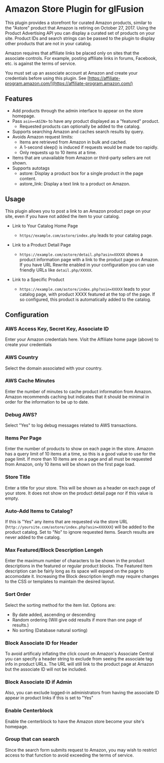 # Amazon Store Plugin for glFusion

This plugin provides a storefront for curated Amazon products, similar to
the "Astore" product that Amazon is retiring on October 27, 2017.
Using the Product Advertising API you can display a curated set of products on your site.
Product IDs and search strings can be passed to the plugin to display other products that are not in your catalog.

Amazon requires that affiliate links be placed only on sites that the associate controls.
For example, posting affiliate links in forums, Facebook, etc. is against the terms of service.

You must set up an associate account at Amazon and create your credentials before using this plugin.
See [https://affiliate-program.amazon.com/](https://affiliate-program.amazon.com/)

## Features
  * Add products through the admin interface to appear on the store homepage.
  * Pass `asin=<ASIN>` to have any product displayed as a "featured" product.
    * Requested products can optionally be added to the catalog.
  * Supports searching Amazon and caches search results by query.
  * Avoids Amazon request limits:
    * Items are retrieved from Amazon in bulk and cached.
    * A 1-second sleep() is induced if requests would be made too rapidly.
    * Only requests up to 10 items at a time.
  * Items that are unavailable from Amazon or third-party sellers are not shown.
  * Supports autotags
    * astore: Display a product box for a single product in the page content.
    * astore_link: Display a text link to a product on Amazon.

## Usage
This plugin allows you to post a link to an Amazon product page on your site,
even if you have not added the item to your catalog.

  * Link to Your Catalog Home Page
    * `https//example.com/astore/index.php` leads to your catalog page.

  * Link to a Product Detail Page
    * `https://example.com/astore/detail.php?asin=XXXXX` shows a product
        information page with a link to the product page on Amazon.
        If you have URL Rewrite enabled in your configuration you can use
        friendly URLs like `detail.php/XXXXX`.

  * Link to a Specific Product
    * `https://example.com/astore/index.php?asin=XXXXX` leads to your catalog page,
        with product XXXX featured at the top of the page.
        If so configured, this product is automatically added to the catalog.

## Configuration
### AWS Access Key, Secret Key, Associate ID
Enter your Amazon credentials here. Visit the Affiliate home page (above) to create your credentials

### AWS Country
Select the domain associated with your country.

### AWS Cache Minutes
Enter the number of minutes to cache product information from Amazon.
Amazon recommends caching but indicates that it should be minimal in order for
the information to be up to date.

### Debug AWS?
Select &quot;Yes&quot; to log debug messages related to AWS transactions.

### Items Per Page
Enter the number of products to show on each page in the store.
Amazon has a query limit of 10 items at a time, so this is a good value to
use for the page limit. If more than 10 items are on a page and all must
be requested from Amazon, only 10 items will be shown on the first page load.

### Store Title
Enter a title for your store. This will be shown as a header on each page of
your store. It does not show on the product detail page nor if this value is
empty.

### Auto-Add Items to Catalog?
If this is &quot;Yes&quot; any items that are requested via the store URL
(`http://yoursite.com/astore/index.php?asin=XXXXXX`) will be added to the
product catalog. Set to &quot;No&quot; to ignore requested items.
Search results are never added to the catalog.

### Max Featured/Block Description Lengeh
Enter the maximum number of characters to be shown in the product descriptions
in the featured or regular product blocks.
The Featured Item description can be fairly long as its space will expand on the page to accomodate it.
Increasing the Block description length may require changes to the CSS or templates to maintain the desired layout.

### Sort Order
Select the sorting method for the item list. Options are:
  * By date added, ascending or descending
  * Random ordering (Will give odd results if more than one page of results.)
  * No sorting (Database natural sorting)

### Block Associate ID for Header
To avoid artificaly inflating the click count on Amazon's Associate Central you
can specify a header string to exclude from seeing the associate tag info in
product URLs. The URL will still link to the product page at Amazon but the
associate ID will not be included.

### Block Associate ID if Admin
Also, you can exclude logged-in administrators from having the associate ID
appear in product links if this is set to "Yes"

### Enable Centerblock
Enable the centerblock to have the Amazon store become your site's homepage.

### Group that can search
Since the search form submits request to Amazon, you may wish to restrict
access to that function to avoid exceeding the terms of service.
